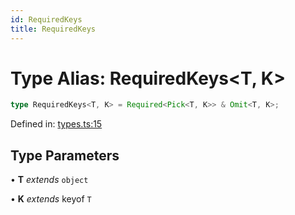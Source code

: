 ```yaml
---
id: RequiredKeys
title: RequiredKeys
---
```


<!-- DO NOT EDIT: this page is autogenerated from the type comments -->

# Type Alias: RequiredKeys\<T, K\>

```ts
type RequiredKeys<T, K> = Required<Pick<T, K>> & Omit<T, K>;
```

Defined in: [types.ts:15](https://github.com/TanStack/pacer/blob/main/packages/persister/src/types.ts#L15)

## Type Parameters

• **T** *extends* `object`

• **K** *extends* keyof `T`
